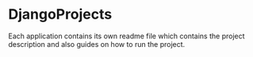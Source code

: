 # DjangoProjects

Each application contains its own readme file which contains the project description and also guides on how to run the project.
